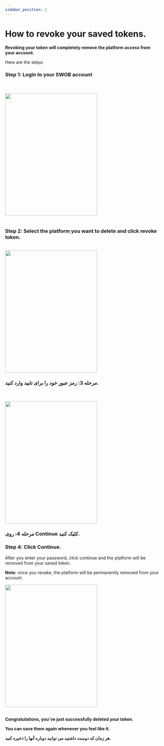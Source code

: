 ```yaml
---
sidebar_position: 2
---
```


# How to revoke your saved tokens.

**Revoking your token will completely remove the platform access from your account.**

Here are the steps:

### Step 1: Login to your SWOB account 

<br/>
<br/>
<img src="/img/Save-Tokens.png" height="400" width="300" />
<br/>
<br/>

### Step 2:  Select the platform you want to delete and click revoke token.
<br/>
<img src="/img/SelectTokenToDelete.png" height="400" width="300" />
<br/>


### مرحله 3: رمز عبور خود را برای تایید وارد کنید.
<br/>
<br/>
<img src="/img/ConfirmDelete.png" height="400" width="300" />
<br/>


### مرحله 4: روی Continue کلیک کنید.

### Step 4: Click Continue.

After you enter your password, click continue and the platform will be removed from your saved token. 

**Note:** once you revoke, the platform will be permanently removed from your account.

<img src="/img/DeletedToken.png" height="400" width="300" />
<br/>
<br/>

**Congratulations, you’ve just successfully deleted your token.**

**You can save them again whenever you feel like it.**














**هر زمان که دوست داشتید می توانید دوباره آنها را ذخیره کنید.**













